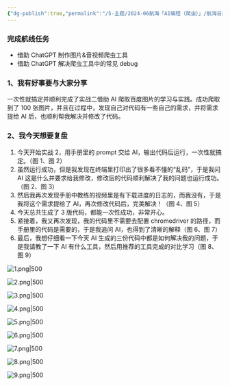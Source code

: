 ```yaml
---
{"dg-publish":true,"permalink":"/5-主题/2024-06航海「AI编程（爬虫）」/航海日志-AI编程（爬虫）-2024-06-15/","tags":["生财有术","航海日志","AI编程"],"noteIcon":"1","created":"2024-06-15","updated":"2024-06-15"}
---
```



### 完成航线任务

- 借助 ChatGPT 制作图片&音视频爬虫工具 
- 借助 ChatGPT 解决爬虫工具中的常见 debug

### 1、我有好事要与大家分享

一次性就搞定并顺利完成了实战二借助 AI 爬取百度图片的学习与实践。成功爬取到了 100 张图片，并且在过程中，发现自己对代码有一些自己的需求，并将需求提给 AI 后，也顺利帮我解决并修改了代码。

### 2、我今天想要复盘

1. 今天开始实战 2，用手册里的 prompt 交给 AI，输出代码后运行，一次性就搞定。（图 1、图 2）
2. 虽然运行成功，但是我发现在终端里打印出了很多看不懂的“乱码”，于是我问 AI 这是什么并要求给我修改，修改后的代码顺利解决了我的问题也运行成功。（图 2、图 3）
3. 然后我再次发现手册中教练的视频里是有下载进度的日志的，而我没有，于是我将这个需求提给了 AI，再次修改代码后，完美解决！（图 4、图 5）
4. 今天总共生成了 3 版代码，都能一次性成功，非常开心。
5. 紧接着，我又再次发现，我的代码里不需要去配置 chromedriver 的路径，而手册里的代码是需要的，于是我追问 AI，也得到了清晰的解释（图 6、图 7）
6. 最后，我想仔细看一下今天 AI 生成的三份代码中都是如何解决我的问题，于是我请教了一下 AI 有什么工具，然后用推荐的工具完成的对比学习（图 8、图 9）

![1.png|500](http://img.xlg.life/images%2F2024%2F06%2F15%2F1-0d8550660645fb418177e3f026c059a8.png)

![2.png|500](http://img.xlg.life/images%2F2024%2F06%2F15%2F2-cfc2a5b6343486144efe6f7526a6c141.png)

![3.png|500](http://img.xlg.life/images%2F2024%2F06%2F15%2F3-38895abdf4a7fb7ea96ee9fa93cc1372.png)

![4.png|500](http://img.xlg.life/images%2F2024%2F06%2F15%2F4-044c71c25ef39213f16ce6ce0fc98384.png)

![5.png|500](http://img.xlg.life/images%2F2024%2F06%2F15%2F5-a84568d76d2f1fa08e1633e8f38e37e0.png)

![6.png|500](http://img.xlg.life/images%2F2024%2F06%2F15%2F6-63b79192006014283196e1dce191868f.png)

![7.png|500](http://img.xlg.life/images%2F2024%2F06%2F15%2F7-f6b260bc1febfd08a9c55bcfdce4438b.png)

![8.png|500](http://img.xlg.life/images%2F2024%2F06%2F15%2F8-3e580eeae5b81e9a050d2e05014d41a2.png)

![9.png|500](http://img.xlg.life/images%2F2024%2F06%2F15%2F9-d7368009e4bfffe9d80cc79369552f11.png)
